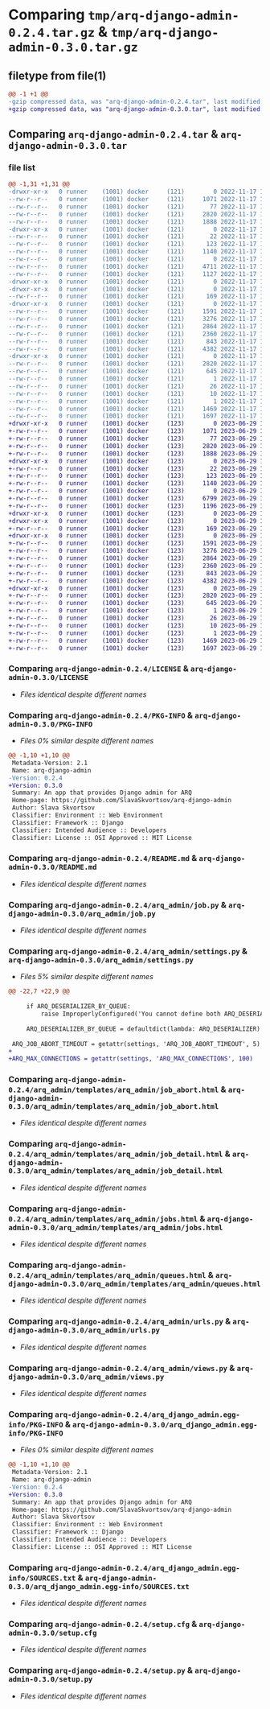 # Comparing `tmp/arq-django-admin-0.2.4.tar.gz` & `tmp/arq-django-admin-0.3.0.tar.gz`

## filetype from file(1)

```diff
@@ -1 +1 @@
-gzip compressed data, was "arq-django-admin-0.2.4.tar", last modified: Thu Nov 17 13:19:06 2022, max compression
+gzip compressed data, was "arq-django-admin-0.3.0.tar", last modified: Thu Jun 29 11:44:17 2023, max compression
```

## Comparing `arq-django-admin-0.2.4.tar` & `arq-django-admin-0.3.0.tar`

### file list

```diff
@@ -1,31 +1,31 @@
-drwxr-xr-x   0 runner    (1001) docker     (121)        0 2022-11-17 13:19:06.259405 arq-django-admin-0.2.4/
--rw-r--r--   0 runner    (1001) docker     (121)     1071 2022-11-17 13:18:57.000000 arq-django-admin-0.2.4/LICENSE
--rw-r--r--   0 runner    (1001) docker     (121)       77 2022-11-17 13:18:57.000000 arq-django-admin-0.2.4/MANIFEST.in
--rw-r--r--   0 runner    (1001) docker     (121)     2820 2022-11-17 13:19:06.259405 arq-django-admin-0.2.4/PKG-INFO
--rw-r--r--   0 runner    (1001) docker     (121)     1888 2022-11-17 13:18:57.000000 arq-django-admin-0.2.4/README.md
-drwxr-xr-x   0 runner    (1001) docker     (121)        0 2022-11-17 13:19:06.259405 arq-django-admin-0.2.4/arq_admin/
--rw-r--r--   0 runner    (1001) docker     (121)       22 2022-11-17 13:18:57.000000 arq-django-admin-0.2.4/arq_admin/__init__.py
--rw-r--r--   0 runner    (1001) docker     (121)      123 2022-11-17 13:18:57.000000 arq-django-admin-0.2.4/arq_admin/apps.py
--rw-r--r--   0 runner    (1001) docker     (121)     1140 2022-11-17 13:18:57.000000 arq-django-admin-0.2.4/arq_admin/job.py
--rw-r--r--   0 runner    (1001) docker     (121)        0 2022-11-17 13:18:57.000000 arq-django-admin-0.2.4/arq_admin/py.typed
--rw-r--r--   0 runner    (1001) docker     (121)     4711 2022-11-17 13:18:57.000000 arq-django-admin-0.2.4/arq_admin/queue.py
--rw-r--r--   0 runner    (1001) docker     (121)     1127 2022-11-17 13:18:57.000000 arq-django-admin-0.2.4/arq_admin/settings.py
-drwxr-xr-x   0 runner    (1001) docker     (121)        0 2022-11-17 13:19:06.259405 arq-django-admin-0.2.4/arq_admin/templates/
-drwxr-xr-x   0 runner    (1001) docker     (121)        0 2022-11-17 13:19:06.259405 arq-django-admin-0.2.4/arq_admin/templates/admin/
--rw-r--r--   0 runner    (1001) docker     (121)      169 2022-11-17 13:18:57.000000 arq-django-admin-0.2.4/arq_admin/templates/admin/base.html
-drwxr-xr-x   0 runner    (1001) docker     (121)        0 2022-11-17 13:19:06.259405 arq-django-admin-0.2.4/arq_admin/templates/arq_admin/
--rw-r--r--   0 runner    (1001) docker     (121)     1591 2022-11-17 13:18:57.000000 arq-django-admin-0.2.4/arq_admin/templates/arq_admin/job_abort.html
--rw-r--r--   0 runner    (1001) docker     (121)     3276 2022-11-17 13:18:57.000000 arq-django-admin-0.2.4/arq_admin/templates/arq_admin/job_detail.html
--rw-r--r--   0 runner    (1001) docker     (121)     2864 2022-11-17 13:18:57.000000 arq-django-admin-0.2.4/arq_admin/templates/arq_admin/jobs.html
--rw-r--r--   0 runner    (1001) docker     (121)     2360 2022-11-17 13:18:57.000000 arq-django-admin-0.2.4/arq_admin/templates/arq_admin/queues.html
--rw-r--r--   0 runner    (1001) docker     (121)      843 2022-11-17 13:18:57.000000 arq-django-admin-0.2.4/arq_admin/urls.py
--rw-r--r--   0 runner    (1001) docker     (121)     4382 2022-11-17 13:18:57.000000 arq-django-admin-0.2.4/arq_admin/views.py
-drwxr-xr-x   0 runner    (1001) docker     (121)        0 2022-11-17 13:19:06.259405 arq-django-admin-0.2.4/arq_django_admin.egg-info/
--rw-r--r--   0 runner    (1001) docker     (121)     2820 2022-11-17 13:19:06.000000 arq-django-admin-0.2.4/arq_django_admin.egg-info/PKG-INFO
--rw-r--r--   0 runner    (1001) docker     (121)      645 2022-11-17 13:19:06.000000 arq-django-admin-0.2.4/arq_django_admin.egg-info/SOURCES.txt
--rw-r--r--   0 runner    (1001) docker     (121)        1 2022-11-17 13:19:06.000000 arq-django-admin-0.2.4/arq_django_admin.egg-info/dependency_links.txt
--rw-r--r--   0 runner    (1001) docker     (121)       26 2022-11-17 13:19:06.000000 arq-django-admin-0.2.4/arq_django_admin.egg-info/requires.txt
--rw-r--r--   0 runner    (1001) docker     (121)       10 2022-11-17 13:19:06.000000 arq-django-admin-0.2.4/arq_django_admin.egg-info/top_level.txt
--rw-r--r--   0 runner    (1001) docker     (121)        1 2022-11-17 13:19:06.000000 arq-django-admin-0.2.4/arq_django_admin.egg-info/zip-safe
--rw-r--r--   0 runner    (1001) docker     (121)     1469 2022-11-17 13:19:06.259405 arq-django-admin-0.2.4/setup.cfg
--rw-r--r--   0 runner    (1001) docker     (121)     1697 2022-11-17 13:18:57.000000 arq-django-admin-0.2.4/setup.py
+drwxr-xr-x   0 runner    (1001) docker     (123)        0 2023-06-29 11:44:17.110884 arq-django-admin-0.3.0/
+-rw-r--r--   0 runner    (1001) docker     (123)     1071 2023-06-29 11:44:05.000000 arq-django-admin-0.3.0/LICENSE
+-rw-r--r--   0 runner    (1001) docker     (123)       77 2023-06-29 11:44:05.000000 arq-django-admin-0.3.0/MANIFEST.in
+-rw-r--r--   0 runner    (1001) docker     (123)     2820 2023-06-29 11:44:17.110884 arq-django-admin-0.3.0/PKG-INFO
+-rw-r--r--   0 runner    (1001) docker     (123)     1888 2023-06-29 11:44:05.000000 arq-django-admin-0.3.0/README.md
+drwxr-xr-x   0 runner    (1001) docker     (123)        0 2023-06-29 11:44:17.110884 arq-django-admin-0.3.0/arq_admin/
+-rw-r--r--   0 runner    (1001) docker     (123)       22 2023-06-29 11:44:05.000000 arq-django-admin-0.3.0/arq_admin/__init__.py
+-rw-r--r--   0 runner    (1001) docker     (123)      123 2023-06-29 11:44:05.000000 arq-django-admin-0.3.0/arq_admin/apps.py
+-rw-r--r--   0 runner    (1001) docker     (123)     1140 2023-06-29 11:44:05.000000 arq-django-admin-0.3.0/arq_admin/job.py
+-rw-r--r--   0 runner    (1001) docker     (123)        0 2023-06-29 11:44:05.000000 arq-django-admin-0.3.0/arq_admin/py.typed
+-rw-r--r--   0 runner    (1001) docker     (123)     6799 2023-06-29 11:44:05.000000 arq-django-admin-0.3.0/arq_admin/queue.py
+-rw-r--r--   0 runner    (1001) docker     (123)     1196 2023-06-29 11:44:05.000000 arq-django-admin-0.3.0/arq_admin/settings.py
+drwxr-xr-x   0 runner    (1001) docker     (123)        0 2023-06-29 11:44:17.110884 arq-django-admin-0.3.0/arq_admin/templates/
+drwxr-xr-x   0 runner    (1001) docker     (123)        0 2023-06-29 11:44:17.110884 arq-django-admin-0.3.0/arq_admin/templates/admin/
+-rw-r--r--   0 runner    (1001) docker     (123)      169 2023-06-29 11:44:05.000000 arq-django-admin-0.3.0/arq_admin/templates/admin/base.html
+drwxr-xr-x   0 runner    (1001) docker     (123)        0 2023-06-29 11:44:17.110884 arq-django-admin-0.3.0/arq_admin/templates/arq_admin/
+-rw-r--r--   0 runner    (1001) docker     (123)     1591 2023-06-29 11:44:05.000000 arq-django-admin-0.3.0/arq_admin/templates/arq_admin/job_abort.html
+-rw-r--r--   0 runner    (1001) docker     (123)     3276 2023-06-29 11:44:05.000000 arq-django-admin-0.3.0/arq_admin/templates/arq_admin/job_detail.html
+-rw-r--r--   0 runner    (1001) docker     (123)     2864 2023-06-29 11:44:05.000000 arq-django-admin-0.3.0/arq_admin/templates/arq_admin/jobs.html
+-rw-r--r--   0 runner    (1001) docker     (123)     2360 2023-06-29 11:44:05.000000 arq-django-admin-0.3.0/arq_admin/templates/arq_admin/queues.html
+-rw-r--r--   0 runner    (1001) docker     (123)      843 2023-06-29 11:44:05.000000 arq-django-admin-0.3.0/arq_admin/urls.py
+-rw-r--r--   0 runner    (1001) docker     (123)     4382 2023-06-29 11:44:05.000000 arq-django-admin-0.3.0/arq_admin/views.py
+drwxr-xr-x   0 runner    (1001) docker     (123)        0 2023-06-29 11:44:17.110884 arq-django-admin-0.3.0/arq_django_admin.egg-info/
+-rw-r--r--   0 runner    (1001) docker     (123)     2820 2023-06-29 11:44:17.000000 arq-django-admin-0.3.0/arq_django_admin.egg-info/PKG-INFO
+-rw-r--r--   0 runner    (1001) docker     (123)      645 2023-06-29 11:44:17.000000 arq-django-admin-0.3.0/arq_django_admin.egg-info/SOURCES.txt
+-rw-r--r--   0 runner    (1001) docker     (123)        1 2023-06-29 11:44:17.000000 arq-django-admin-0.3.0/arq_django_admin.egg-info/dependency_links.txt
+-rw-r--r--   0 runner    (1001) docker     (123)       26 2023-06-29 11:44:17.000000 arq-django-admin-0.3.0/arq_django_admin.egg-info/requires.txt
+-rw-r--r--   0 runner    (1001) docker     (123)       10 2023-06-29 11:44:17.000000 arq-django-admin-0.3.0/arq_django_admin.egg-info/top_level.txt
+-rw-r--r--   0 runner    (1001) docker     (123)        1 2023-06-29 11:44:17.000000 arq-django-admin-0.3.0/arq_django_admin.egg-info/zip-safe
+-rw-r--r--   0 runner    (1001) docker     (123)     1469 2023-06-29 11:44:17.114884 arq-django-admin-0.3.0/setup.cfg
+-rw-r--r--   0 runner    (1001) docker     (123)     1697 2023-06-29 11:44:05.000000 arq-django-admin-0.3.0/setup.py
```

### Comparing `arq-django-admin-0.2.4/LICENSE` & `arq-django-admin-0.3.0/LICENSE`

 * *Files identical despite different names*

### Comparing `arq-django-admin-0.2.4/PKG-INFO` & `arq-django-admin-0.3.0/PKG-INFO`

 * *Files 0% similar despite different names*

```diff
@@ -1,10 +1,10 @@
 Metadata-Version: 2.1
 Name: arq-django-admin
-Version: 0.2.4
+Version: 0.3.0
 Summary: An app that provides Django admin for ARQ
 Home-page: https://github.com/SlavaSkvortsov/arq-django-admin
 Author: Slava Skvortsov
 Classifier: Environment :: Web Environment
 Classifier: Framework :: Django
 Classifier: Intended Audience :: Developers
 Classifier: License :: OSI Approved :: MIT License
```

### Comparing `arq-django-admin-0.2.4/README.md` & `arq-django-admin-0.3.0/README.md`

 * *Files identical despite different names*

### Comparing `arq-django-admin-0.2.4/arq_admin/job.py` & `arq-django-admin-0.3.0/arq_admin/job.py`

 * *Files identical despite different names*

### Comparing `arq-django-admin-0.2.4/arq_admin/settings.py` & `arq-django-admin-0.3.0/arq_admin/settings.py`

 * *Files 5% similar despite different names*

```diff
@@ -22,7 +22,9 @@
 
     if ARQ_DESERIALIZER_BY_QUEUE:
         raise ImproperlyConfigured('You cannot define both ARQ_DESERIALIZER and ARQ_DESERIALIZER_BY_QUEUE')
 
     ARQ_DESERIALIZER_BY_QUEUE = defaultdict(lambda: ARQ_DESERIALIZER)
 
 ARQ_JOB_ABORT_TIMEOUT = getattr(settings, 'ARQ_JOB_ABORT_TIMEOUT', 5)
+
+ARQ_MAX_CONNECTIONS = getattr(settings, 'ARQ_MAX_CONNECTIONS', 100)
```

### Comparing `arq-django-admin-0.2.4/arq_admin/templates/arq_admin/job_abort.html` & `arq-django-admin-0.3.0/arq_admin/templates/arq_admin/job_abort.html`

 * *Files identical despite different names*

### Comparing `arq-django-admin-0.2.4/arq_admin/templates/arq_admin/job_detail.html` & `arq-django-admin-0.3.0/arq_admin/templates/arq_admin/job_detail.html`

 * *Files identical despite different names*

### Comparing `arq-django-admin-0.2.4/arq_admin/templates/arq_admin/jobs.html` & `arq-django-admin-0.3.0/arq_admin/templates/arq_admin/jobs.html`

 * *Files identical despite different names*

### Comparing `arq-django-admin-0.2.4/arq_admin/templates/arq_admin/queues.html` & `arq-django-admin-0.3.0/arq_admin/templates/arq_admin/queues.html`

 * *Files identical despite different names*

### Comparing `arq-django-admin-0.2.4/arq_admin/urls.py` & `arq-django-admin-0.3.0/arq_admin/urls.py`

 * *Files identical despite different names*

### Comparing `arq-django-admin-0.2.4/arq_admin/views.py` & `arq-django-admin-0.3.0/arq_admin/views.py`

 * *Files identical despite different names*

### Comparing `arq-django-admin-0.2.4/arq_django_admin.egg-info/PKG-INFO` & `arq-django-admin-0.3.0/arq_django_admin.egg-info/PKG-INFO`

 * *Files 0% similar despite different names*

```diff
@@ -1,10 +1,10 @@
 Metadata-Version: 2.1
 Name: arq-django-admin
-Version: 0.2.4
+Version: 0.3.0
 Summary: An app that provides Django admin for ARQ
 Home-page: https://github.com/SlavaSkvortsov/arq-django-admin
 Author: Slava Skvortsov
 Classifier: Environment :: Web Environment
 Classifier: Framework :: Django
 Classifier: Intended Audience :: Developers
 Classifier: License :: OSI Approved :: MIT License
```

### Comparing `arq-django-admin-0.2.4/arq_django_admin.egg-info/SOURCES.txt` & `arq-django-admin-0.3.0/arq_django_admin.egg-info/SOURCES.txt`

 * *Files identical despite different names*

### Comparing `arq-django-admin-0.2.4/setup.cfg` & `arq-django-admin-0.3.0/setup.cfg`

 * *Files identical despite different names*

### Comparing `arq-django-admin-0.2.4/setup.py` & `arq-django-admin-0.3.0/setup.py`

 * *Files identical despite different names*

